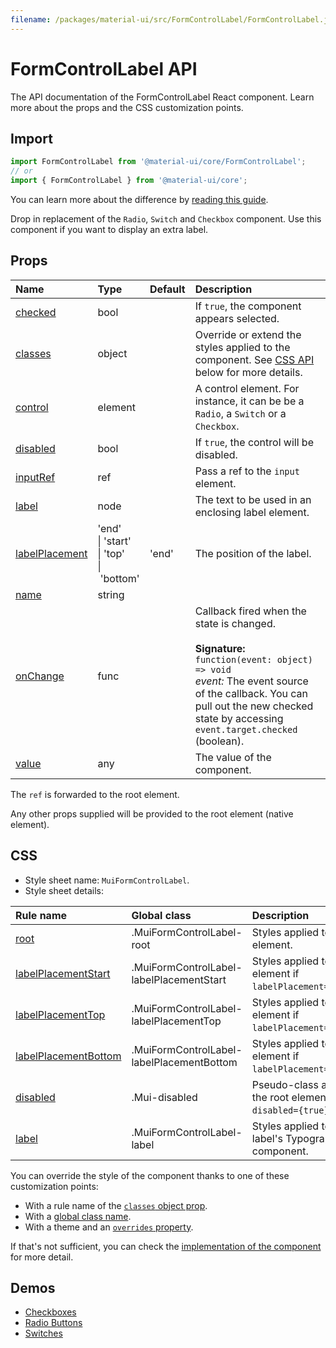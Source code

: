 ```yaml
---
filename: /packages/material-ui/src/FormControlLabel/FormControlLabel.js
---
```


<!--- This documentation is automatically generated, do not try to edit it. -->

# FormControlLabel API

<p class="description">The API documentation of the FormControlLabel React component. Learn more about the props and the CSS customization points.</p>

## Import

```js
import FormControlLabel from '@material-ui/core/FormControlLabel';
// or
import { FormControlLabel } from '@material-ui/core';
```

You can learn more about the difference by [reading this guide](/guides/minimizing-bundle-size/).

Drop in replacement of the `Radio`, `Switch` and `Checkbox` component.
Use this component if you want to display an extra label.

## Props

| Name | Type | Default | Description |
|:-----|:-----|:--------|:------------|
| <a class="anchor-link" id="props--checked"></a><a href="#props--checked" title="link to the prop on this page" class="prop-name">checked</a> | <span class="prop-type">bool</span> |  | If `true`, the component appears selected. |
| <a class="anchor-link" id="props--classes"></a><a href="#props--classes" title="link to the prop on this page" class="prop-name">classes</a> | <span class="prop-type">object</span> |  | Override or extend the styles applied to the component. See [CSS API](#css) below for more details. |
| <a class="anchor-link" id="props--control"></a><a href="#props--control" title="link to the prop on this page" class="prop-name">control</a> | <span class="prop-type">element</span> |  | A control element. For instance, it can be be a `Radio`, a `Switch` or a `Checkbox`. |
| <a class="anchor-link" id="props--disabled"></a><a href="#props--disabled" title="link to the prop on this page" class="prop-name">disabled</a> | <span class="prop-type">bool</span> |  | If `true`, the control will be disabled. |
| <a class="anchor-link" id="props--inputRef"></a><a href="#props--inputRef" title="link to the prop on this page" class="prop-name">inputRef</a> | <span class="prop-type">ref</span> |  | Pass a ref to the `input` element. |
| <a class="anchor-link" id="props--label"></a><a href="#props--label" title="link to the prop on this page" class="prop-name">label</a> | <span class="prop-type">node</span> |  | The text to be used in an enclosing label element. |
| <a class="anchor-link" id="props--labelPlacement"></a><a href="#props--labelPlacement" title="link to the prop on this page" class="prop-name">labelPlacement</a> | <span class="prop-type">'end'<br>&#124;&nbsp;'start'<br>&#124;&nbsp;'top'<br>&#124;&nbsp;'bottom'</span> | <span class="prop-default">'end'</span> | The position of the label. |
| <a class="anchor-link" id="props--name"></a><a href="#props--name" title="link to the prop on this page" class="prop-name">name</a> | <span class="prop-type">string</span> |  |  |
| <a class="anchor-link" id="props--onChange"></a><a href="#props--onChange" title="link to the prop on this page" class="prop-name">onChange</a> | <span class="prop-type">func</span> |  | Callback fired when the state is changed.<br><br>**Signature:**<br>`function(event: object) => void`<br>*event:* The event source of the callback. You can pull out the new checked state by accessing `event.target.checked` (boolean). |
| <a class="anchor-link" id="props--value"></a><a href="#props--value" title="link to the prop on this page" class="prop-name">value</a> | <span class="prop-type">any</span> |  | The value of the component. |

The `ref` is forwarded to the root element.

Any other props supplied will be provided to the root element (native element).

## CSS

- Style sheet name: `MuiFormControlLabel`.
- Style sheet details:

| Rule name | Global class | Description |
|:-----|:-------------|:------------|
| <a class="anchor-link" title="link to the rule name on this page" id="css--root"></a><a href="#css--root" class="prop-name">root</a> | <span class="prop-name">.MuiFormControlLabel-root</span> | Styles applied to the root element.
| <a class="anchor-link" title="link to the rule name on this page" id="css--labelPlacementStart"></a><a href="#css--labelPlacementStart" class="prop-name">labelPlacementStart</a> | <span class="prop-name">.MuiFormControlLabel-labelPlacementStart</span> | Styles applied to the root element if `labelPlacement="start"`.
| <a class="anchor-link" title="link to the rule name on this page" id="css--labelPlacementTop"></a><a href="#css--labelPlacementTop" class="prop-name">labelPlacementTop</a> | <span class="prop-name">.MuiFormControlLabel-labelPlacementTop</span> | Styles applied to the root element if `labelPlacement="top"`.
| <a class="anchor-link" title="link to the rule name on this page" id="css--labelPlacementBottom"></a><a href="#css--labelPlacementBottom" class="prop-name">labelPlacementBottom</a> | <span class="prop-name">.MuiFormControlLabel-labelPlacementBottom</span> | Styles applied to the root element if `labelPlacement="bottom"`.
| <a class="anchor-link" title="link to the rule name on this page" id="css--disabled"></a><a href="#css--disabled" class="prop-name">disabled</a> | <span class="prop-name">.Mui-disabled</span> | Pseudo-class applied to the root element if `disabled={true}`.
| <a class="anchor-link" title="link to the rule name on this page" id="css--label"></a><a href="#css--label" class="prop-name">label</a> | <span class="prop-name">.MuiFormControlLabel-label</span> | Styles applied to the label's Typography component.

You can override the style of the component thanks to one of these customization points:

- With a rule name of the [`classes` object prop](/customization/components/#overriding-styles-with-classes).
- With a [global class name](/customization/components/#overriding-styles-with-global-class-names).
- With a theme and an [`overrides` property](/customization/globals/#css).

If that's not sufficient, you can check the [implementation of the component](https://github.com/mui-org/material-ui/blob/master/packages/material-ui/src/FormControlLabel/FormControlLabel.js) for more detail.

## Demos

- [Checkboxes](/components/checkboxes/)
- [Radio Buttons](/components/radio-buttons/)
- [Switches](/components/switches/)

